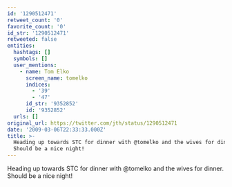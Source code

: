```yaml
---
id: '1290512471'
retweet_count: '0'
favorite_count: '0'
id_str: '1290512471'
retweeted: false
entities:
  hashtags: []
  symbols: []
  user_mentions:
    - name: Tom Elko
      screen_name: tomelko
      indices:
        - '39'
        - '47'
      id_str: '9352852'
      id: '9352852'
  urls: []
original_url: https://twitter.com/jth/status/1290512471
date: '2009-03-06T22:33:33.000Z'
title: >-
  Heading up towards STC for dinner with @tomelko and the wives for dinner.
  Should be a nice night!
---
```


Heading up towards STC for dinner with @tomelko and the wives for dinner. Should be a nice night!